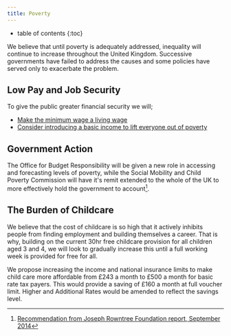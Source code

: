 ```yaml
---
title: Poverty
---
```

* table of contents
{:toc}

We believe that until poverty is adequately addressed, inequality will continue to increase throughout the United Kingdom. Successive governments have failed to address the causes and some policies have served only to exacerbate the problem.

## Low Pay and Job Security

To give the public greater financial security we will;

* [Make the minimum wage a living wage](economy.html)
* [Consider introducing a basic income to lift everyone out of poverty](economy.html)

## Government Action

The Office for Budget Responsibility will be given a new role in accessing and forecasting levels of poverty, while the Social Mobility and Child Poverty Commission will have it's remit extended to the whole of the UK to more effectively hold the government to account[^rowntree-poverty].

[^rowntree-poverty]: [Recommendation from Joseph Rowntree Foundation report, September 2014](http://www.jrf.org.uk/a-uk-without-poverty)

## The Burden of Childcare

We believe that the cost of childcare is so high that it actively inhibits people from finding employment and building themselves a career. That is why, building on the current 30hr free childcare provision for all children aged 3 and 4, we will look to gradually increase this until a full working week is provided for free for all.

We propose increasing the income and national insurance limits to make child care more affordable from £243 a month to £500 a month for basic rate tax payers. This would provide a saving of £160 a month at full voucher limit. Higher and Additional Rates would be amended to reflect the savings level.